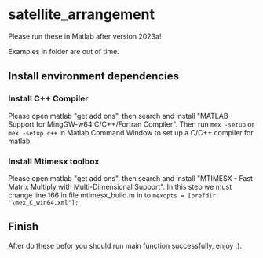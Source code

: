 # satellite_arrangement

Please run these in Matlab after version 2023a!

Examples in folder are out of time.

## Install environment dependencies

### Install C++ Compiler
Please open matlab "get add ons", then search and install "MATLAB Support for MingGW-w64 C/C++/Fortran Compiler".
Then run `mex -setup` or `mex -setup c++` in Matlab Command Window to set up a C/C++ compiler for matlab.

### Install Mtimesx toolbox
Please open matlab "get add ons", then search and install "MTIMESX - Fast Matrix Multiply with Multi-Dimensional Support".
In this step we must change line 166 in file mtimesx_build.m in to `mexopts = [prefdir '\mex_C_win64.xml"];`

## Finish
After do these befor you should run main function successfully, enjoy :).

